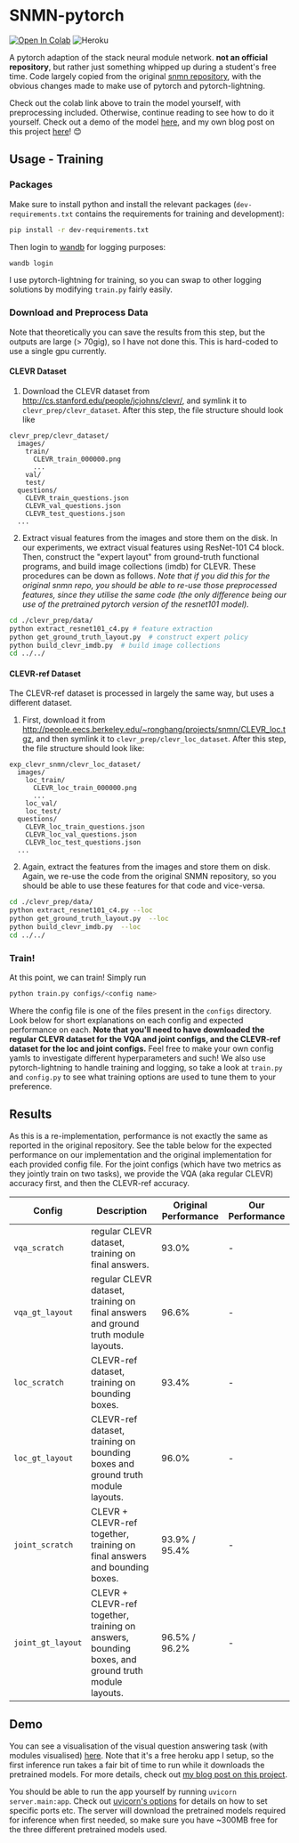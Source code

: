# SNMN-pytorch

[![Open In Colab](https://colab.research.google.com/assets/colab-badge.svg)](https://colab.research.google.com/drive/1aaTKkApKLeQOuRdXRtA2mSi3Z87ll8RC#scrollTo=Xm5CpLGbMc1r)
![Heroku](https://pyheroku-badge.herokuapp.com/?app=snmn-pytorch&style=flat)

A pytorch adaption of the stack neural module network. **not an official repository**, but rather just something whipped up during a student's free time. Code largely copied from the original [snmn repository](https://github.com/ronghanghu/snmn), with the obvious changes made to make use of pytorch and pytorch-lightning.

Check out the colab link above to train the model yourself, with preprocessing included. Otherwise, continue reading to see how to do it yourself. Check out a demo of the model [here](https://snmn-pytorch.herokuapp.com/), and my own blog post on this project [here](https://hamishivi.github.io)! 😊

## Usage - Training

### Packages

Make sure to install python and install the relevant packages (`dev-requirements.txt` contains the requirements for training and development):
```bash
pip install -r dev-requirements.txt
```

Then login to [wandb](wandb.ai) for logging purposes:
```bash
wandb login
```

I use pytorch-lightning for training, so you can swap to other logging solutions by modifying `train.py` fairly easily.

### Download and Preprocess Data

Note that theoretically you can save the results from this step, but the outputs are large (> 70gig), so I have not done this. This is hard-coded to use a single gpu currently.

#### CLEVR Dataset

1. Download the CLEVR dataset from http://cs.stanford.edu/people/jcjohns/clevr/, and symlink it to `clevr_prep/clevr_dataset`. After this step, the file structure should look like

```
clevr_prep/clevr_dataset/
  images/
    train/
      CLEVR_train_000000.png
      ...
    val/
    test/
  questions/
    CLEVR_train_questions.json
    CLEVR_val_questions.json
    CLEVR_test_questions.json
  ...
```

2. Extract visual features from the images and store them on the disk. In our experiments, we extract visual features using ResNet-101 C4 block. Then, construct the "expert layout" from ground-truth functional programs, and build image collections (imdb) for CLEVR. These procedures can be down as follows. *Note that if you did this for the original snmn repo, you should be able to re-use those preprocessed features, since they utilise the same code (the only difference being our use of the pretrained pytorch version of the resnet101 model).*

```bash
cd ./clevr_prep/data/
python extract_resnet101_c4.py # feature extraction
python get_ground_truth_layout.py  # construct expert policy
python build_clevr_imdb.py  # build image collections
cd ../../
```

#### CLEVR-ref Dataset

The CLEVR-ref dataset is processed in largely the same way, but uses a different dataset.

1. First, download it from http://people.eecs.berkeley.edu/~ronghang/projects/snmn/CLEVR_loc.tgz, and then symlink it to `clevr_prep/clevr_loc_dataset`. After this step, the file structure should look like:
```
exp_clevr_snmn/clevr_loc_dataset/
  images/
    loc_train/
      CLEVR_loc_train_000000.png
      ...
    loc_val/
    loc_test/
  questions/
    CLEVR_loc_train_questions.json
    CLEVR_loc_val_questions.json
    CLEVR_loc_test_questions.json
  ...
```

2. Again, extract the features from the images and store them on disk. Again, we re-use the code from the original SNMN repository, so you should be able to use these features for that code and vice-versa.

```bash
cd ./clevr_prep/data/
python extract_resnet101_c4.py --loc
python get_ground_truth_layout.py  --loc
python build_clevr_imdb.py  --loc
cd ../../
```

### Train!

At this point, we can train! Simply run
```bash
python train.py configs/<config name>
```

Where the config file is one of the files present in the `configs` directory. Look below for short explanations on each config and expected performance on each.  **Note that you'll need to have downloaded the regular CLEVR dataset for the VQA and joint configs, and the CLEVR-ref dataset for the loc and joint configs.** Feel free to make your own config yamls to investigate different hyperparameters and such! We also use pytorch-lightning to handle training and logging, so take a look at `train.py` and `config.py` to see what training options are used to tune them to your preference.

## Results

As this is a re-implementation, performance is not exactly the same as reported in the original repository. See the table below for the expected performance on our implementation and the original implementation for each provided config file. For the joint configs (which have two metrics as they jointly train on two tasks), we provide the VQA (aka regular CLEVR) accuracy first, and then the CLEVR-ref accuracy.

| Config | Description | Original Performance | Our Performance |
| ------ | ----------- | -------------------- | --------------- |
| `vqa_scratch` | regular CLEVR dataset, training on final answers. | 93.0% | - |
| `vqa_gt_layout` | regular CLEVR dataset, training on final answers and ground truth module layouts. | 96.6% | - |
| `loc_scratch` | CLEVR-ref dataset, training on bounding boxes. | 93.4% | - |
| `loc_gt_layout` | CLEVR-ref dataset, training on bounding boxes and ground truth module layouts. | 96.0% | - |
| `joint_scratch` | CLEVR + CLEVR-ref together, training on final answers and bounding boxes. |  93.9% / 95.4% | - |
| `joint_gt_layout` | CLEVR + CLEVR-ref together, training on answers, bounding boxes, and ground truth module layouts. | 96.5% / 96.2% | - |


## Demo

You can see a visualisation of the visual question answering task (with modules visualised) [here](https://snmn-pytorch.herokuapp.com/). Note that it's a free heroku app I setup, so the first inference run takes a fair bit of time to run while it downloads the pretrained models. For more details, check out [my blog post on this project](https://hamishivi.github.io).

You should be able to run the app yourself by running `uvicorn server.main:app`. Check out [uvicorn's options](https://www.uvicorn.org/#usage) for details on how to set specific ports etc. The server will download the pretrained models required for inference when first needed, so make sure you have ~300MB free for the three different pretrained models used.
